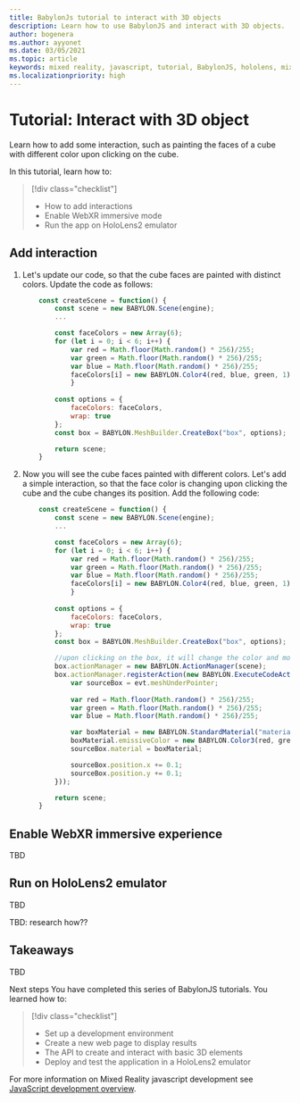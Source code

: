```yaml
---
title: BabylonJs tutorial to interact with 3D objects
description: Learn how to use BabylonJS and interact with 3D objects.
author: bogenera
ms.author: ayyonet
ms.date: 03/05/2021
ms.topic: article
keywords: mixed reality, javascript, tutorial, BabylonJS, hololens, mixed reality, UWP, Windows 10
ms.localizationpriority: high
---
```


# Tutorial: Interact with 3D object

Learn how to add some interaction, such as painting the faces of a cube with different color upon clicking on the cube.

In this tutorial, learn how to:

> [!div class="checklist"]
> * How to add interactions
> * Enable WebXR immersive mode
> * Run the app on HoloLens2 emulator

## Add interaction

1. Let's update our code, so that the cube faces are painted with distinct colors. Update the code as follows:

    ```javascript
        const createScene = function() {
            const scene = new BABYLON.Scene(engine);
            ...

            const faceColors = new Array(6);
            for (let i = 0; i < 6; i++) {
                var red = Math.floor(Math.random() * 256)/255;
                var green = Math.floor(Math.random() * 256)/255;
                var blue = Math.floor(Math.random() * 256)/255;
                faceColors[i] = new BABYLON.Color4(red, blue, green, 1);
                }
                
            const options = {
                faceColors: faceColors,
                wrap: true
            };
            const box = BABYLON.MeshBuilder.CreateBox("box", options);

            return scene;
        }
    ```

1. Now you will see the cube faces painted with different colors. Let's add a simple interaction, so that the face color is changing upon clicking the cube and the cube changes its position. Add the following code:

    ```javascript
        const createScene = function() {
            const scene = new BABYLON.Scene(engine);
            ...

            const faceColors = new Array(6);
            for (let i = 0; i < 6; i++) {
                var red = Math.floor(Math.random() * 256)/255;
                var green = Math.floor(Math.random() * 256)/255;
                var blue = Math.floor(Math.random() * 256)/255;
                faceColors[i] = new BABYLON.Color4(red, blue, green, 1);
                }
                
            const options = {
                faceColors: faceColors,
                wrap: true
            };
            const box = BABYLON.MeshBuilder.CreateBox("box", options);

            //upon clicking on the box, it will change the color and move upright
            box.actionManager = new BABYLON.ActionManager(scene);
            box.actionManager.registerAction(new BABYLON.ExecuteCodeAction(BABYLON.ActionManager.OnPickTrigger, function (evt) {
                var sourceBox = evt.meshUnderPointer;
                
                var red = Math.floor(Math.random() * 256)/255;
                var green = Math.floor(Math.random() * 256)/255;
                var blue = Math.floor(Math.random() * 256)/255;

                var boxMaterial = new BABYLON.StandardMaterial("material", scene);
                boxMaterial.emissiveColor = new BABYLON.Color3(red, green, blue);
                sourceBox.material = boxMaterial;

                sourceBox.position.x += 0.1;
                sourceBox.position.y += 0.1;     
            }));

            return scene;
        }
    ```

## Enable WebXR immersive experience

TBD

## Run on HoloLens2 emulator

TBD

TBD: research how??

## Takeaways

TBD

Next steps
You have completed this series of BabylonJS tutorials. You learned how to:
> [!div class="checklist"]
> * Set up a development environment
> * Create a new web page to display results
> * The API to create and interact with basic 3D elements
> * Deploy and test the application in a HoloLens2 emulator

For more information on Mixed Reality javascript development see [JavaScript development overview](/javascript-development-overview.md).